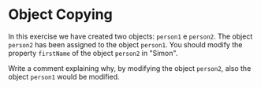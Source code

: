 # Object Copying

In this exercise we have created two objects: `person1` e `person2`. The object `person2` has been assigned to the object `person1`. You should modify the property `firstName` of the object `person2` in "Simon".

Write a comment explaining why, by modifying the object `person2`, also the object `person1` would be modified.
